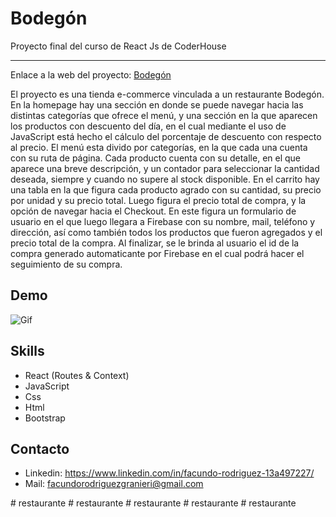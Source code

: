 
# Bodegón

Proyecto final del curso de React Js de CoderHouse
***
Enlace a la web del proyecto: [Bodegón](https://bodegon-fr35.netlify.app/)

El proyecto es una tienda e-commerce vinculada a un restaurante Bodegón. En la homepage hay una sección en donde se puede navegar hacia las distintas categorías que ofrece el menú, y una sección en la que aparecen los productos con descuento del día, en el cual mediante el uso de JavaScript está hecho el cálculo del porcentaje de descuento con respecto al precio. El menú esta divido por categorías, en la que cada una cuenta con su ruta de página. Cada producto cuenta con su detalle, en el que aparece una breve descripción, y un contador para seleccionar la cantidad deseada, siempre y cuando no supere al stock disponible. En el carrito hay una tabla en la que figura cada producto agrado con su cantidad, su precio por unidad y su precio total. Luego figura el precio total de compra, y la opción de navegar hacia el Checkout. En este figura un formulario de usuario en el que luego llegara a Firebase con su nombre, mail, teléfono y dirección, así como también todos los productos que fueron agregados y el precio total de la compra. Al finalizar, se le brinda al usuario el id de la compra generado automaticante por Firebase en el cual podrá hacer el seguimiento de su compra.


## Demo
![Gif](public/fotos/bodegon-gif.gif)


## Skills

- React (Routes & Context)
- JavaScript
- Css
- Html
- Bootstrap


## Contacto

- Linkedin: https://www.linkedin.com/in/facundo-rodriguez-13a497227/
- Mail: facundorodriguezgranieri@gmail.com

#   r e s t a u r a n t e  
 #   r e s t a u r a n t e  
 #   r e s t a u r a n t e  
 #   r e s t a u r a n t e  
 #   r e s t a u r a n t e  
 